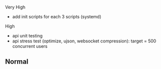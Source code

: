
Very High
- add init scripts for each 3 scripts (systemd)

High
- api unit testing
- api stress test (optimize, ujson, websocket compression): target = 500 concurrent users

Normal
-
